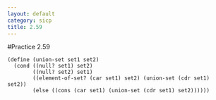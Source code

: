 ```yaml
---
layout: default
category: sicp
title: 2.59
---
```


#Practice 2.59

    (define (union-set set1 set2)
      (cond ((null? set1) set2)
            ((null? set2) set1)
            ((element-of-set? (car set1) set2) (union-set (cdr set1) set2))
            (else ((cons (car set1) (union-set (cdr set1) set2))))))